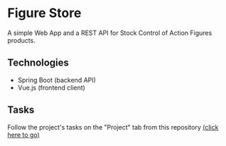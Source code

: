 # Figure Store

A simple Web App and a REST API for Stock Control of Action Figures products.

## Technologies

- Spring Boot (backend API)
- Vue.js (frontend client)

## Tasks

Follow the project's tasks on the "Project" tab from this repository [(click here to go)](https://github.com/hanseld28/figure-store/projects/1)